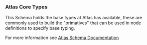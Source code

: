 ### Atlas Core Types

This Schema holds the base types at Atlas has available,  these are commonly used to build the "primatives" that can be used in node
definitions to specify base typing.

For more information see [Atlas Schema Documentation](http://datasetio.github.com/atlas-schema)